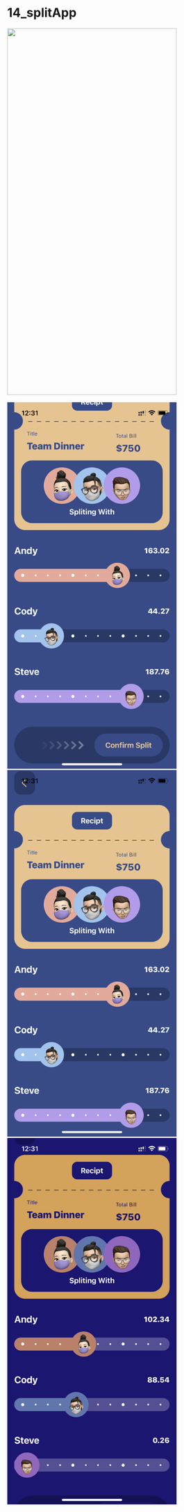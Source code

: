 # 14_splitApp

<img src="https://media.giphy.com/media/HfJ23HnuhfaUrPJ05c/giphy.gif" width="390" height="844"/>  




<img src="/light1.PNG" width="390" height="844"/>  <img src="/light2.PNG" width="390" height="844"/>
<img src="/light3.PNG" width="390" height="844"/>
